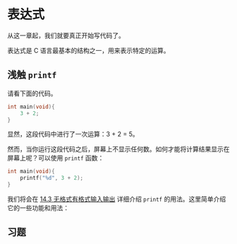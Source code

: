 # 表达式

从这一章起，我们就要真正开始写代码了。

表达式是 C 语言最基本的结构之一，用来表示特定的运算。

## 浅触 `printf`

请看下面的代码。

```c
int main(void){
    3 + 2;
}
```

显然，这段代码中进行了一次运算：3 + 2 = 5。

然而，当你运行这段代码之后，屏幕上不显示任何数。如何才能将计算结果显示在屏幕上呢？可以使用 `printf` 函数：

```c
int main(void){
    printf("%d", 3 + 2);
}
```

我们将会在 [14.3 无格式有格式输入输出](/教程/正文/语法和标准库/14_输入输出/14_3_无格式有格式输入输出.md) 详细介绍 `printf` 的用法。这里简单介绍它的一些功能和用法：

## 习题
